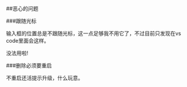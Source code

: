 ##恶心的问题

###跟随光标

输入框的位置总是不跟随光标，这一点足够我不用它了，不过目前只发现在vs code里面会这样。

没法用啦!

###删除必须要重启

不重启还活提示升级，什么玩意。